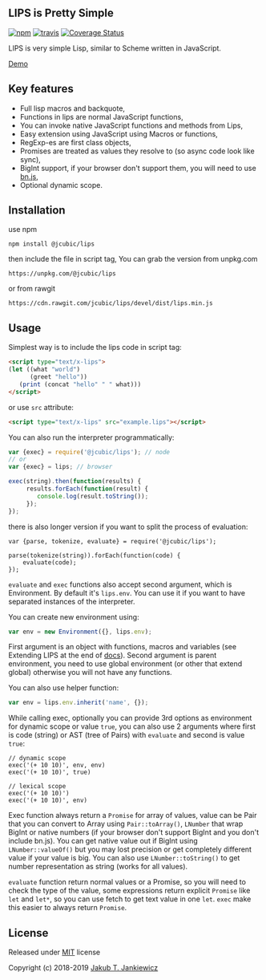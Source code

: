 ## LIPS is Pretty Simple

[![npm](https://img.shields.io/badge/npm-DEV-blue.svg)](https://www.npmjs.com/package/@jcubic/lips)
[![travis](https://travis-ci.org/jcubic/jquery.terminal.svg?branch=devel&bb86533782eba9e434e2f5a34b0009d3a5efe6ab)](https://travis-ci.org/jcubic/jquery.terminal)
[![Coverage Status](https://coveralls.io/repos/github/jcubic/lips/badge.svg?branch=devel&4b1fff165354dc9dcd90095d14379037)](https://coveralls.io/github/jcubic/lips?branch=devel)


LIPS is very simple Lisp, similar to Scheme written in JavaScript.

[Demo](https://jcubic.github.io/lips/#demo)

## Key features

* Full lisp macros and backquote,
* Functions in lips are normal JavaScript functions,
* You can invoke native JavaScript functions and methods from Lips,
* Easy extension using JavaScript using Macros or functions,
* RegExp-es are first class objects,
* Promises are treated as values they resolve to (so async code look like sync),
* BigInt support, if your browser don't support them, you will need to use [bn.js](https://github.com/indutny/bn.js/),
* Optional dynamic scope.

## Installation

use npm

```
npm install @jcubic/lips
```

then include the file in script tag, You can grab the version from unpkg.com

```
https://unpkg.com/@jcubic/lips
```

or from rawgit

```
https://cdn.rawgit.com/jcubic/lips/devel/dist/lips.min.js
```

## Usage


Simplest way is to include the lips code in script tag:

```html
<script type="text/x-lips">
(let ((what "world")
      (greet "hello"))
   (print (concat "hello" " " what)))
</script>
```

or use `src` attribute:

```html
<script type="text/x-lips" src="example.lips"></script>
```


You can also run the interpreter programmatically:


```javascript
var {exec} = require('@jcubic/lips'); // node
// or
var {exec} = lips; // browser

exec(string).then(function(results) {
     results.forEach(function(result) {
        console.log(result.toString());
     });
});
```

there is also longer version if you want to split the process of evaluation:

```
var {parse, tokenize, evaluate} = require('@jcubic/lips');

parse(tokenize(string)).forEach(function(code) {
    evaluate(code);
});
```

`evaluate` and `exec` functions also accept second argument, which is Environment.  By
default it's `lips.env`. You can use it if you want to have separated instances of the
interpreter.

You can create new environment using:

```javascript
var env = new Environment({}, lips.env);
```

First argument is an object with functions, macros and variables (see Extending LIPS at
the end of [docs](https://jcubic.github.io/lips/docs.html)).  Second argument is parent
environment, you need to use global environment (or other that extend global) otherwise
you will not have any functions.

You can also use helper function:


```javascript
var env = lips.env.inherit('name', {});
```


While calling exec, optionally you can provide 3rd options as environment for dynamic
scope or value `true`, you can also use 2 arguments where first is code (string) or AST
(tree of Pairs) with `evaluate` and second is value `true`:

```
// dynamic scope
exec('(+ 10 10)', env, env)
exec('(+ 10 10)', true)

// lexical scope
exec('(+ 10 10)')
exec('(+ 10 10)', env)
```

Exec function always return a `Promise` for array of values, value can be Pair that you
can convert to Array using `Pair::toArray()`, `LNumber` that wrap BigInt or native numbers
(if your browser don't support BigInt and you don't include bn.js). You can get native
value out if BigInt using `LNumber::valueOf()` but you may lost precision or get
completely different value if your value is big. You can also use `LNumber::toString()` to
get number representation as string (works for all values).

`evaluate` function return normal values or a Promise, so you will need to check the type
of the value, some expressions return explicit `Promise` like `let` and `let*`, so you can
use fetch to get text value in one `let`. `exec` make this easier to always return
`Promise`.

## License

Released under [MIT](http://opensource.org/licenses/MIT) license

Copyright (c) 2018-2019 [Jakub T. Jankiewicz](https://jcubic.pl/jakub-jankiewicz)
